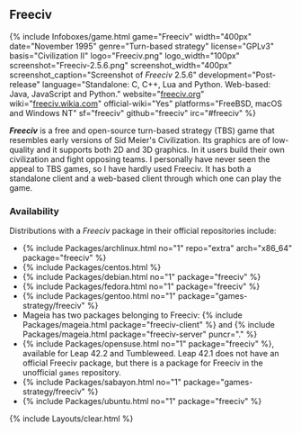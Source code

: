 ## Freeciv
{% include Infoboxes/game.html game="Freeciv" width="400px" date="November 1995" genre="Turn-based strategy" license="GPLv3" basis="Civilization II" logo="Freeciv.png" logo_width="100px" screenshot="Freeciv-2.5.6.png" screenshot_width="400px" screenshot_caption="Screenshot of <i>Freeciv</i> 2.5.6" development="Post-release" language="Standalone: C, C++, Lua and Python. Web-based: Java, JavaScript and Python." website="<a href='http://freeciv.org/' link='_blank'>freeciv.org</a>" wiki="<a href='http://freeciv.wikia.com/wiki/Main_Page' link='_blank'>freeciv.wikia.com</a>" official-wiki="Yes" platforms="FreeBSD, macOS and Windows NT" sf="freeciv" github="freeciv" irc="#freeciv" %}

***Freeciv*** is a free and open-source turn-based strategy (TBS) game that resembles early versions of Sid Meier's Civilization. Its graphics are of low-quality and it supports both 2D and 3D graphics. In it users build their own civilization and fight opposing teams. I personally have never seen the appeal to TBS games, so I have hardly used Freeciv. It has both a standalone client and a web-based client through which one can play the game.

### Availability
Distributions with a *Freeciv* package in their official repositories include:

* {% include Packages/archlinux.html no="1" repo="extra" arch="x86_64" package="freeciv" %}
* {% include Packages/centos.html %}
* {% include Packages/debian.html no="1" package="freeciv" %}
* {% include Packages/fedora.html no="1" package="freeciv" %}
* {% include Packages/gentoo.html no="1" package="games-strategy/freeciv" %}
* Mageia has two packages belonging to Freeciv: {% include Packages/mageia.html package="freeciv-client" %} and {% include Packages/mageia.html package="freeciv-server" puncr="." %}
* {% include Packages/opensuse.html no="1" package="freeciv" %}, available for Leap 42.2 and Tumbleweed. Leap 42.1 does not have an official Freeciv package, but there is a package for Freeciv in the unofficial `games` repository. 
* {% include Packages/sabayon.html no="1" package="games-strategy/freeciv" %}
* {% include Packages/ubuntu.html no="1" package="freeciv" %}

{% include Layouts/clear.html %}

